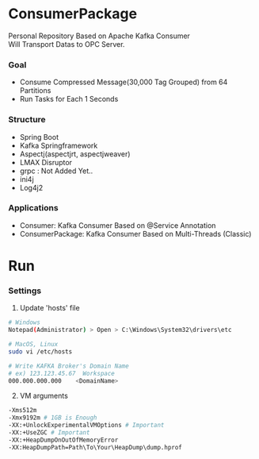 # ConsumerPackage
Personal Repository Based on Apache Kafka Consumer <br>
Will Transport Datas to OPC Server. <br>

### Goal
- Consume Compressed Message(30,000 Tag Grouped) from 64 Partitions <br>
- Run Tasks for Each 1 Seconds <br>

### Structure
- Spring Boot
- Kafka Springframework
- Aspectj(aspectjrt, aspectjweaver)
- LMAX Disruptor
- grpc : Not Added Yet..
- ini4j
- Log4j2 <br>

### Applications
- Consumer: Kafka Consumer Based on @Service Annotation
- ConsumerPackage: Kafka Consumer Based on Multi-Threads (Classic) <br>

# Run
### Settings
1. Update 'hosts' file
``` bash
# Windows
Notepad(Administrator) > Open > C:\Windows\System32\drivers\etc

# MacOS, Linux
sudo vi /etc/hosts
```
``` bash
# Write KAFKA Broker's Domain Name
# ex) 123.123.45.67  Workspace
000.000.000.000    <DomainName>
```

2. VM arguments
``` bash
-Xms512m 
-Xmx9192m # 1GB is Enough 
-XX:+UnlockExperimentalVMOptions # Important
-XX:+UseZGC # Important
-XX:+HeapDumpOnOutOfMemoryError 
-XX:HeapDumpPath=Path\To\Your\HeapDump\dump.hprof 
```
